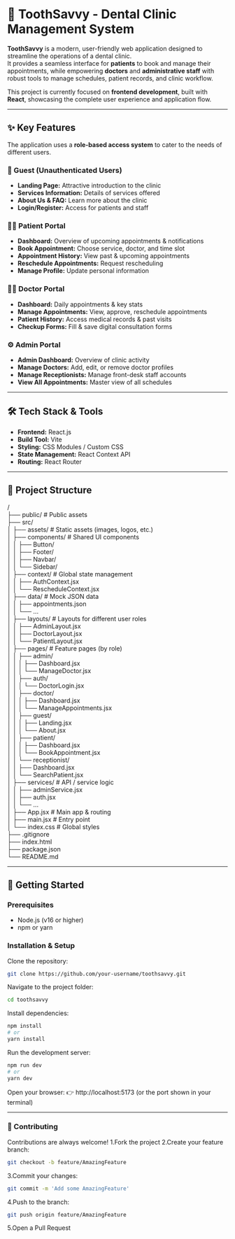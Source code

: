 # 🦷 ToothSavvy - Dental Clinic Management System

**ToothSavvy** is a modern, user-friendly web application designed to streamline the operations of a dental clinic.  
It provides a seamless interface for **patients** to book and manage their appointments, while empowering **doctors** and **administrative staff** with robust tools to manage schedules, patient records, and clinic workflow.

This project is currently focused on **frontend development**, built with **React**, showcasing the complete user experience and application flow.

---

## ✨ Key Features

The application uses a **role-based access system** to cater to the needs of different users.

### 👤 Guest (Unauthenticated Users)
- **Landing Page:** Attractive introduction to the clinic  
- **Services Information:** Details of services offered  
- **About Us & FAQ:** Learn more about the clinic  
- **Login/Register:** Access for patients and staff  

### 👩‍⚕️ Patient Portal
- **Dashboard:** Overview of upcoming appointments & notifications  
- **Book Appointment:** Choose service, doctor, and time slot  
- **Appointment History:** View past & upcoming appointments  
- **Reschedule Appointments:** Request rescheduling  
- **Manage Profile:** Update personal information  

### 👨‍⚕️ Doctor Portal
- **Dashboard:** Daily appointments & key stats  
- **Manage Appointments:** View, approve, reschedule appointments  
- **Patient History:** Access medical records & past visits  
- **Checkup Forms:** Fill & save digital consultation forms  

### ⚙️ Admin Portal
- **Admin Dashboard:** Overview of clinic activity  
- **Manage Doctors:** Add, edit, or remove doctor profiles  
- **Manage Receptionists:** Manage front-desk staff accounts  
- **View All Appointments:** Master view of all schedules  

---

## 🛠️ Tech Stack & Tools
- **Frontend:** React.js  
- **Build Tool:** Vite  
- **Styling:** CSS Modules / Custom CSS  
- **State Management:** React Context API  
- **Routing:** React Router  

---

## 📂 Project Structure

/  
├── public/                  # Public assets  
├── src/  
│   ├── assets/              # Static assets (images, logos, etc.)  
│   ├── components/          # Shared UI components  
│   │   ├── Button/  
│   │   ├── Footer/  
│   │   ├── Navbar/  
│   │   └── Sidebar/  
│   ├── context/             # Global state management  
│   │   ├── AuthContext.jsx  
│   │   └── RescheduleContext.jsx  
│   ├── data/                # Mock JSON data  
│   │   ├── appointments.json  
│   │   └── ...  
│   ├── layouts/             # Layouts for different user roles  
│   │   ├── AdminLayout.jsx  
│   │   ├── DoctorLayout.jsx  
│   │   └── PatientLayout.jsx  
│   ├── pages/               # Feature pages (by role)  
│   │   ├── admin/  
│   │   │   ├── Dashboard.jsx  
│   │   │   └── ManageDoctor.jsx  
│   │   ├── auth/  
│   │   │   └── DoctorLogin.jsx  
│   │   ├── doctor/  
│   │   │   ├── Dashboard.jsx  
│   │   │   └── ManageAppointments.jsx  
│   │   ├── guest/  
│   │   │   ├── Landing.jsx  
│   │   │   └── About.jsx  
│   │   ├── patient/  
│   │   │   ├── Dashboard.jsx  
│   │   │   └── BookAppointment.jsx  
│   │   └── receptionist/  
│   │       ├── Dashboard.jsx  
│   │       └── SearchPatient.jsx  
│   ├── services/            # API / service logic  
│   │   ├── adminService.jsx  
│   │   ├── auth.jsx  
│   │   └── ...  
│   ├── App.jsx              # Main app & routing  
│   ├── main.jsx             # Entry point  
│   └── index.css            # Global styles  
├── .gitignore  
├── index.html  
├── package.json  
└── README.md  

---

## 🚀 Getting Started

### Prerequisites
- Node.js (v16 or higher)  
- npm or yarn  

### Installation & Setup

Clone the repository:
```bash
git clone https://github.com/your-username/toothsavvy.git
```

Navigate to the project folder:
```bash 
cd toothsavvy
```

Install dependencies:
```bash 
npm install
# or
yarn install
```

Run the development server:
```bash 
npm run dev
# or
yarn dev
```

Open your browser:
👉 http://localhost:5173 (or the port shown in your terminal)

---

### 🤝 Contributing
Contributions are always welcome!
1.Fork the project
2.Create your feature branch:
```bash 
git checkout -b feature/AmazingFeature
```
3.Commit your changes:
```bash 
git commit -m 'Add some AmazingFeature'
```
4.Push to the branch:
```bash 
git push origin feature/AmazingFeature
```
5.Open a Pull Request

